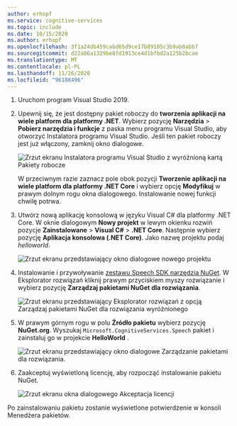 ```yaml
---
author: erhopf
ms.service: cognitive-services
ms.topic: include
ms.date: 10/15/2020
ms.author: erhopf
ms.openlocfilehash: 3f1a24db459cabd65d9ce17b89105c3b9ab8abb7
ms.sourcegitcommit: d22a86a1329be8fd1913ce4d1bfbd2a125b2bcae
ms.translationtype: MT
ms.contentlocale: pl-PL
ms.lasthandoff: 11/26/2020
ms.locfileid: "96188496"
---
```

1. Uruchom program Visual Studio 2019.

1. Upewnij się, że jest dostępny pakiet roboczy do **tworzenia aplikacji na wiele platform dla platformy .NET**. Wybierz pozycję **Narzędzia**  >  **Pobierz narzędzia i funkcje** z paska menu programu Visual Studio, aby otworzyć Instalatora programu Visual Studio. Jeśli ten pakiet roboczy jest już włączony, zamknij okno dialogowe.

   ![Zrzut ekranu Instalatora programu Visual Studio z wyróżnioną kartą Pakiety robocze](../articles/cognitive-services/Speech-Service/media/sdk/vs-enable-net-core-workload.png)

   W przeciwnym razie zaznacz pole obok pozycji **Tworzenie aplikacji na wiele platform dla platformy .NET Core** i wybierz opcję **Modyfikuj** w prawym dolnym rogu okna dialogowego. Instalowanie nowej funkcji chwilę potrwa.

1. Utwórz nową aplikację konsolową w języku Visual C# dla platformy .NET Core. W oknie dialogowym **Nowy projekt** w lewym okienku rozwiń pozycje **Zainstalowane** > **Visual C#** > **.NET Core**. Następnie wybierz pozycję **Aplikacja konsolowa (.NET Core)**. Jako nazwę projektu podaj *helloworld*.

   ![Zrzut ekranu przedstawiający okno dialogowe nowego projektu](../articles/cognitive-services/Speech-Service/media/sdk/qs-csharp-dotnetcore-windows-01-new-console-app.png "Tworzenie aplikacji konsolowej Visual C# (.NET Core)")

1. Instalowanie i przywoływanie [zestawu Speech SDK narzędzia NuGet](https://aka.ms/csspeech/nuget). W Eksplorator rozwiązań kliknij prawym przyciskiem myszy rozwiązanie i wybierz pozycję **Zarządzaj pakietami NuGet dla rozwiązania**.

   ![Zrzut ekranu przedstawiający Eksplorator rozwiązań z opcją Zarządzaj pakietami NuGet dla rozwiązania wyróżnionego](../articles/cognitive-services/Speech-Service/media/sdk/qs-csharp-dotnetcore-windows-02-manage-nuget-packages.png "Zarządzanie pakietami NuGet dla rozwiązania")

1. W prawym górnym rogu w polu **Źródło pakietu** wybierz pozycję **NuGet.org**. Wyszukaj `Microsoft.CognitiveServices.Speech` pakiet i zainstaluj go w projekcie **HelloWorld** .

   ![Zrzut ekranu przedstawiający okno dialogowe Zarządzanie pakietami dla rozwiązania.](../articles/cognitive-services/Speech-Service/media/sdk/qs-csharp-dotnetcore-windows-03-nuget-install-1.0.0.png "Zainstaluj pakiet NuGet")

1. Zaakceptuj wyświetloną licencję, aby rozpocząć instalowanie pakietu NuGet.

   ![Zrzut ekranu okna dialogowego Akceptacja licencji](../articles/cognitive-services/Speech-Service/media/sdk/qs-csharp-dotnetcore-windows-04-nuget-license.png "Zaakceptuj licencję")

Po zainstalowaniu pakietu zostanie wyświetlone potwierdzenie w konsoli Menedżera pakietów.

